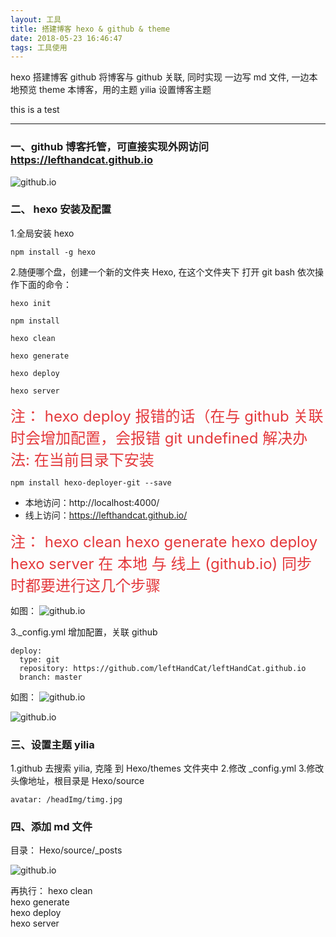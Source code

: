 ```yaml
---
layout: 工具
title: 搭建博客 hexo & github & theme
date: 2018-05-23 16:46:47
tags: 工具使用
---
```

 hexo 搭建博客
 github 将博客与 github 关联, 同时实现 一边写 md 文件, 一边本地预览
 theme  本博客，用的主题 yilia 设置博客主题

 <font colo="red">this is a test</font> 

-----------------------------------------------------------------------------------------------

### 一、github 博客托管，可直接实现外网访问  https://lefthandcat.github.io

  ![github.io](/blogImg/hexo/blog.png)

### 二、 hexo 安装及配置
1.全局安装 hexo
```
npm install -g hexo
```
  
2.随便哪个盘，创建一个新的文件夹 Hexo, 在这个文件夹下 打开 git bash 依次操作下面的命令：
```
hexo init
```

```
npm install
```

```
hexo clean
```

```
hexo generate
```

```
hexo deploy
```

```
hexo server
```

 <font color=#e4393c size=5>
注： hexo deploy 报错的话（在与 github 关联时会增加配置，会报错 git undefined  
     解决办法: 在当前目录下安装
</font>

```
npm install hexo-deployer-git --save
```


* 本地访问：http://localhost:4000/
* 线上访问：https://lefthandcat.github.io/ 

<font color=#e4393c size=5>
 注： 
        hexo clean  
        hexo generate  
        hexo deploy  
        hexo server 
        在 本地 与 线上 (github.io) 同步时都要进行这几个步骤
</font>

如图：
![github.io](/blogImg/hexo/deploy.png)


3._config.yml 增加配置，关联 github

```
deploy:
  type: git
  repository: https://github.com/leftHandCat/leftHandCat.github.io
  branch: master
```

如图：
![github.io](/blogImg/hexo/config.png)

![github.io](/blogImg/hexo/github.png)


 ### 三、设置主题 yilia 
1.github 去搜索 yilia, 克隆 到 Hexo/themes 文件夹中
2.修改 _config.yml
3.修改头像地址，根目录是 Hexo/source

```
avatar: /headImg/timg.jpg
```

 ### 四、添加 md 文件

目录： Hexo/source/_posts

 ![github.io](/blogImg/hexo/img.png)

再执行：
        hexo clean  
        hexo generate  
        hexo deploy  
        hexo server 












